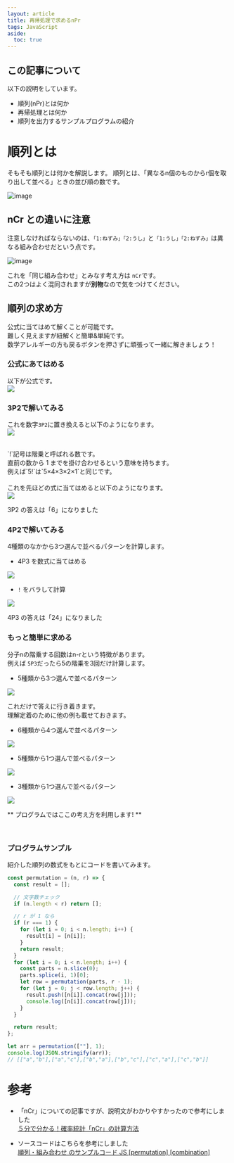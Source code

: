 ```yaml
---
layout: article
title: 再帰処理で求めるnPr
tags: JavaScript
aside:
  toc: true
---
```


<script type="text/javascript" src="//cdn.mathjax.org/mathjax/latest/MathJax.js?config=TeX-AMS-MML_HTMLorMML"></script>

## この記事について

以下の説明をしています。

-   順列(nPr)とは何か
-   再帰処理とは何か
-   順列を出力するサンプルプログラムの紹介

# 順列とは

そもそも順列とは何かを解説します。
順列とは、「異なるn個のものからr個を取り出して並べる」ときの並び順の数です。

![image](https://user-images.githubusercontent.com/44778704/87756385-ce6f8300-c843-11ea-8315-1d6f5ba5e241.png)

## nCr との違いに注意

注意しなければならないのは、`「1:ねずみ」「2:うし」`と`「1:うし」「2:ねずみ」`は異なる組み合わせだという点です。<br>

![image](https://user-images.githubusercontent.com/44778704/87757215-3d011080-c845-11ea-8f8a-fbdd8010266b.png)

これを「同じ組み合わせ」とみなす考え方は `nCr`です。<br>
この2つはよく混同されますが**別物**なので気をつけてください。

## 順列の求め方

公式に当てはめて解くことが可能です。<br>
難しく見えますが紐解くと簡単&単純です。<br>
数学アレルギーの方も戻るボタンを押さずに頑張って一緒に解きましょう！<br>

### 公式にあてはめる
以下が公式です。<br>
<img src="https://latex.codecogs.com/gif.latex?\large&space;nPr&space;=&space;\frac{n!}{(n-r)!}" />

### 3P2で解いてみる
これを数字`3P2`に置き換えると以下のようになります。<br>
<img src="https://latex.codecogs.com/gif.latex?\large&space;_{3}P_{2}=\frac{3!}{(2-1)!}" />
<!-- <span style="font-size: 200%; text-align:left; color:Olive;">$$ {3}P_{2}=\frac{3!}{(2-1)!} $$</span> -->
<br>
`!`記号は階乗と呼ばれる数です。<br>
直前の数から 1 までを掛け合わせるという意味を持ちます。<br>
例えば`5!`は`5×4×3×2×1`と同じです。<br>
<br>
これを先ほどの式に当てはめると以下のようになります。<br>
<img src ="https://latex.codecogs.com/gif.latex?\large&space;_{3}P_{2}=\frac{3\times&space;2&space;\times1}{1}" />

3P2 の答えは「6」になりました

### 4P2で解いてみる

4種類のなかから3つ選んで並べるパターンを計算します。

- 4P3 を数式に当てはめる<br>
<img src= "https://latex.codecogs.com/gif.latex?\LARGE&space;_{4}P_{3}=\frac{4!}{(4-3)!}" />

- `!` をバラして計算<br>
<img src= "https://latex.codecogs.com/gif.latex?\LARGE&space;_{4}P_{3}=\frac{4\times&space;3&space;\times2&space;\times&space;1}{1}" />


4P3 の答えは「24」になりました

### もっと簡単に求める
分子nの階乗する回数はn-rという特徴があります。<br>
例えば `5P3`だったら5の階乗を3回だけ計算します。

- 5種類から3つ選んで並べるパターン<br>
<img src= "https://latex.codecogs.com/gif.latex?\LARGE&space;_{5}P_{3}=5\times&space;4&space;\times3&space;" />

これだけで答えに行き着きます。<br>
理解定着のために他の例も載せておきます。<br>

- 6種類から4つ選んで並べるパターン<br>
<img src= "https://latex.codecogs.com/gif.latex?\LARGE&space;_{6}P_{4}=&space;6&space;\times&space;5&space;\times&space;4&space;\times&space;3" />

- 5種類から1つ選んで並べるパターン<br>
<img src= "https://latex.codecogs.com/gif.latex?\LARGE&space;_{5}P_{1}=&space;5" />

- 3種類から1つ選んで並べるパターン<br>
<img src= "https://latex.codecogs.com/gif.latex?\LARGE&space;_{3}P_{3}=&space;3&space;\times2&space;\times&space;1" />

** プログラムではここの考え方を利用します! **





<img src= "" />
<img src= "" />


### プログラムサンプル

紹介した順列の数式をもとにコードを書いてみます。

```js
const permutation = (n, r) => {
  const result = [];

  // 文字数チェック
  if (n.length < r) return [];

  // r が 1 なら
  if (r === 1) {
    for (let i = 0; i < n.length; i++) {
      result[i] = [n[i]];
    }
    return result;
  }
  for (let i = 0; i < n.length; i++) {
    const parts = n.slice(0);
    parts.splice(i, 1)[0];
    let row = permutation(parts, r - 1);
    for (let j = 0; j < row.length; j++) {
      result.push([n[i]].concat(row[j]));
      console.log([n[i]].concat(row[j]));
    }
  }

  return result;
};

let arr = permutation([""], 1);
console.log(JSON.stringify(arr));
// [["a","b"],["a","c"],["b","a"],["b","c"],["c","a"],["c","b"]]
```

# 参考

-   「nCr」についての記事ですが、説明文がわかりやすかったので参考にしました<br>
    [５分で分かる！確率統計「nCr」の計算方法](https://blog.apar.jp/data-analysis/3927/)

-   ソースコードはこちらを参考にしました<br>
    [順列・組み合わせ のサンプルコード JS \[permutation\] \[combination\]](https://tech-blog.s-yoshiki.com/entry/144#%E9%A0%86%E5%88%97---permutation)
